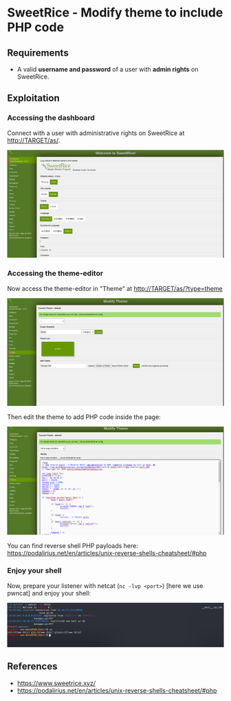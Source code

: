 # SweetRice - Modify theme to include PHP code

## Requirements

 - A valid **username and password** of a user with **admin rights** on SweetRice.

## Exploitation

### Accessing the dashboard

Connect with a user with administrative rights on SweetRice at [http://TARGET/as/](http://TARGET/as/).

![](./imgs/dashboard.png)

### Accessing the theme-editor

Now access the theme-editor in "Theme" at [http://TARGET/as/?type=theme](http://TARGET/as/?type=theme)

![](./imgs/theme_editor.png)

Then edit the theme to add PHP code inside the page:

![](./imgs/reverse_shell.png)

You can find reverse shell PHP payloads here: https://podalirius.net/en/articles/unix-reverse-shells-cheatsheet/#php

### Enjoy your shell

Now, prepare your listener with netcat (`nc -lvp <port>`) [here we use pwncat] and enjoy your shell:

![](./imgs/reverse_shell_received.png)

## References
 - https://www.sweetrice.xyz/
 - https://podalirius.net/en/articles/unix-reverse-shells-cheatsheet/#php